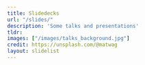 ```yaml
---
title: Slidedecks
url: "/slides/"
description: 'Some talks and presentations'
tldr: 
images: ["/images/talks_background.jpg"]
credit: https://unsplash.com/@matwag
layout: slidelist
---
```

